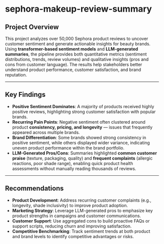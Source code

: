 # sephora-makeup-review-summary

## Project Overview
This project analyzes over 50,000 Sephora product reviews to uncover customer sentiment and generate actionable insights for beauty brands. Using **transformer-based sentiment models** and **LLM-generated summaries**, the pipeline provides both quantitative metrics (sentiment distributions, trends, review volumes) and qualitative insights (pros and cons from customer language). The results help stakeholders better understand product performance, customer satisfaction, and brand reputation.

---

## Key Findings
- **Positive Sentiment Dominates**: A majority of products received highly positive reviews, highlighting strong customer satisfaction with popular brands.  
- **Recurring Pain Points**: Negative sentiment often clustered around product **consistency, pricing, and longevity** — issues that frequently appeared across multiple brands.  
- **Brand Differentiation**: Some brands showed strong consistency in positive sentiment, while others displayed wider variance, indicating uneven product performance within the brand portfolio.  
- **LLM-Generated Pros/Cons**: Summaries highlighted **common customer praise** (texture, packaging, quality) and **frequent complaints** (allergic reactions, poor shade range), enabling quick product health assessments without manually reading thousands of reviews.  

---

## Recommendations
- **Product Development**: Address recurring customer complaints (e.g., longevity, shade inclusivity) to improve product adoption.  
- **Marketing Strategy**: Leverage LLM-generated pros to emphasize key product strengths in campaigns and customer communications.  
- **Customer Support**: Use aggregated cons to build proactive FAQs or support scripts, reducing churn and improving satisfaction.  
- **Competitive Benchmarking**: Track sentiment trends at both product and brand levels to identify competitive advantages or risks.


